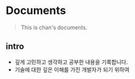 # Documents
> This is chan's documents.

## intro
* 깊게 고민하고 생각하고 공부한 내용을 기록합니다.
* 기술에 대한 깊은 이해를 가진 개발자가 되기 위하여
